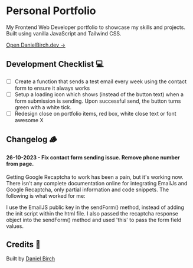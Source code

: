 # Personal Portfolio

My Frontend Web Developer portfolio to showcase my skills and projects. Built using vanilla JavaScript and Tailwind CSS.

[Open DanielBirch.dev →](https://danielbirch.dev/)

## Development Checklist 💻

- [ ] Create a function that sends a test email every week using the contact form to ensure it always works
- [ ] Setup a loading icon which shows (instead of the button text) when a form submission is sending. Upon successful send, the button turns green with a white tick.
- [ ] Redesign close on portfolio items, red box, white close text or font awesome X

## Changelog 🪵

#### 26-10-2023 - Fix contact form sending issue. Remove phone number from page.

Getting Google Recaptcha to work has been a pain, but it's working now. There isn't any complete documentation online for integrating EmailJs and Google Recaptcha, only partial information and code snippets. The following is what worked for me:
	
I use the EmailJS public key in the sendForm() method, instead of adding the init script within the html file. I also passed the recaptcha response object into the sendForm() method and used 'this' to pass the form field values.

## Credits 👤

Built by [Daniel Birch](https://danielbirch.dev/)
